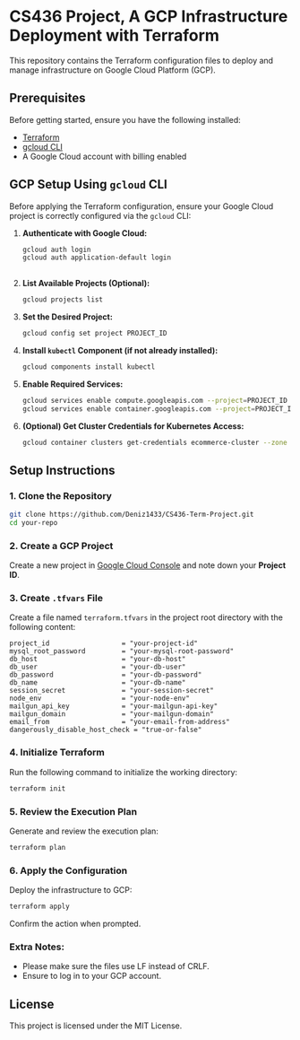 # CS436 Project, A GCP Infrastructure Deployment with Terraform

This repository contains the Terraform configuration files to deploy and manage infrastructure on Google Cloud Platform (GCP).

## Prerequisites

Before getting started, ensure you have the following installed:

- [Terraform](https://www.terraform.io/downloads)
- [gcloud CLI](https://cloud.google.com/sdk/docs/install)
- A Google Cloud account with billing enabled

## GCP Setup Using `gcloud` CLI

Before applying the Terraform configuration, ensure your Google Cloud project is correctly configured via the `gcloud` CLI:

1. **Authenticate with Google Cloud:**

   ```bash
   gcloud auth login
   gcloud auth application-default login
  
2. **List Available Projects (Optional):**

   ```bash
   gcloud projects list
   

3. **Set the Desired Project:**

   ```bash
   gcloud config set project PROJECT_ID
   ```

4. **Install `kubectl` Component (if not already installed):**

   ```bash
   gcloud components install kubectl
   ```

5. **Enable Required Services:**

   ```bash
   gcloud services enable compute.googleapis.com --project=PROJECT_ID
   gcloud services enable container.googleapis.com --project=PROJECT_ID
   ```

6. **(Optional) Get Cluster Credentials for Kubernetes Access:**

   ```bash
   gcloud container clusters get-credentials ecommerce-cluster --zone europe-west1-b --project=PROJECT_ID
   ```

## Setup Instructions

### 1. Clone the Repository

```bash
git clone https://github.com/Deniz1433/CS436-Term-Project.git
cd your-repo
```

### 2. Create a GCP Project

Create a new project in [Google Cloud Console](https://console.cloud.google.com/) and note down your **Project ID**.

### 3. Create `.tfvars` File

Create a file named `terraform.tfvars` in the project root directory with the following content:

```hcl
project_id                  = "your-project-id"
mysql_root_password         = "your-mysql-root-password"
db_host                     = "your-db-host"
db_user                     = "your-db-user"
db_password                 = "your-db-password"
db_name                     = "your-db-name"
session_secret              = "your-session-secret"
node_env                    = "your-node-env"
mailgun_api_key             = "your-mailgun-api-key"
mailgun_domain              = "your-mailgun-domain"
email_from                  = "your-email-from-address"
dangerously_disable_host_check = "true-or-false"
```

### 4. Initialize Terraform

Run the following command to initialize the working directory:

```bash
terraform init
```

### 5. Review the Execution Plan

Generate and review the execution plan:

```bash
terraform plan
```

### 6. Apply the Configuration

Deploy the infrastructure to GCP:

```bash
terraform apply
```

Confirm the action when prompted.

### Extra Notes:

* Please make sure the files use LF instead of CRLF.
* Ensure to log in to your GCP account.

## License

This project is licensed under the MIT License.

